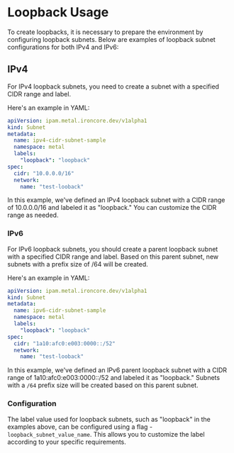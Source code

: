 # Loopback Usage

To create loopbacks, it is necessary to prepare the environment by configuring loopback subnets. Below are examples of loopback subnet configurations for both IPv4 and IPv6:

## IPv4

For IPv4 loopback subnets, you need to create a subnet with a specified CIDR range and label. 

Here's an example in YAML:
```yaml
apiVersion: ipam.metal.ironcore.dev/v1alpha1
kind: Subnet
metadata:
  name: ipv4-cidr-subnet-sample
  namespace: metal
  labels:
    "loopback": "loopback"
spec:
  cidr: "10.0.0.0/16"
  network:
    name: "test-looback"

```

In this example, we've defined an IPv4 loopback subnet with a CIDR range of 10.0.0.0/16 and labeled it as "loopback." You can customize the CIDR range as needed.

### IPv6

For IPv6 loopback subnets, you should create a parent loopback subnet with a specified CIDR range and label. Based on this parent subnet, new subnets with a prefix size of /64 will be created. 

Here's an example in YAML:
```yaml
apiVersion: ipam.metal.ironcore.dev/v1alpha1
kind: Subnet
metadata:
  name: ipv6-cidr-subnet-sample
  namespace: metal
  labels:
    "loopback": "loopback"
spec:
  cidr: "1a10:afc0:e003:0000::/52"
  network:
    name: "test-looback"
```
In this example, we've defined an IPv6 parent loopback subnet with a CIDR range of 1a10:afc0:e003:0000::/52 and labeled it as "loopback." Subnets with a `/64` prefix size will be created based on this parent subnet.


### Configuration

The label value used for loopback subnets, such as "loopback" in the examples above, can be configured using a flag - `loopback_subnet_value_name`. This allows you to customize the label according to your specific requirements.
